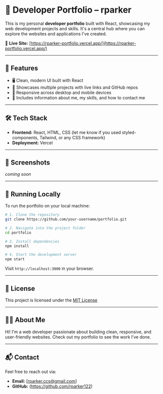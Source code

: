 
# 💼 Developer Portfolio – rparker

This is my personal **developer portfolio** built with React, showcasing my web development projects and skills. It's a central hub where you can explore the websites and applications I've created.

🔗 **Live Site:** [https://rparker-portfolio.vercel.app/](https://rparker-portfolio.vercel.app/)

---

## 🌟 Features

- 🖥️ Clean, modern UI built with React
- 📂 Showcases multiple projects with live links and GitHub repos
- 📱 Responsive across desktop and mobile devices
- 🧠 Includes information about me, my skills, and how to contact me

---

## 🛠️ Tech Stack

- **Frontend:** React, HTML, CSS (let me know if you used styled-components, Tailwind, or any CSS framework)
- **Deployment:** Vercel

---

## 📸 Screenshots

<!-- Add or link to screenshots if you have them -->
_coming soon_

---

## 🚀 Running Locally

To run the portfolio on your local machine:

```bash
# 1. Clone the repository
git clone https://github.com/your-username/portfolio.git

# 2. Navigate into the project folder
cd portfolio

# 3. Install dependencies
npm install

# 4. Start the development server
npm start
````

Visit `http://localhost:3000` in your browser.

---

## 📄 License

This project is licensed under the [MIT License](LICENSE)

---

## 🙋‍♂️ About Me

Hi! I'm a web developer passionate about building clean, responsive, and user-friendly websites. Check out my portfolio to see the work I’ve done.

---

## 📬 Contact

Feel free to reach out via:

* **Email:** \[rparker.ccs@gmail.com]
* **GitHub:** (https://github.com/rparker122)

```




